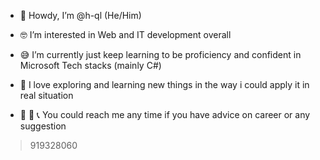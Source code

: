 - 👋 Howdy, I’m @h-ql (He/Him)
- 🤓 I’m interested in Web and IT development overall
- 😅 I’m currently just keep learning to be proficiency and confident in Microsoft Tech stacks (mainly C#)
- 🥰 I love exploring and learning new things in the way i could apply it in real situation
                
- 💬 💌 📞 You could reach me any time if you have advice on career or any suggestion 
> 919328060

 


